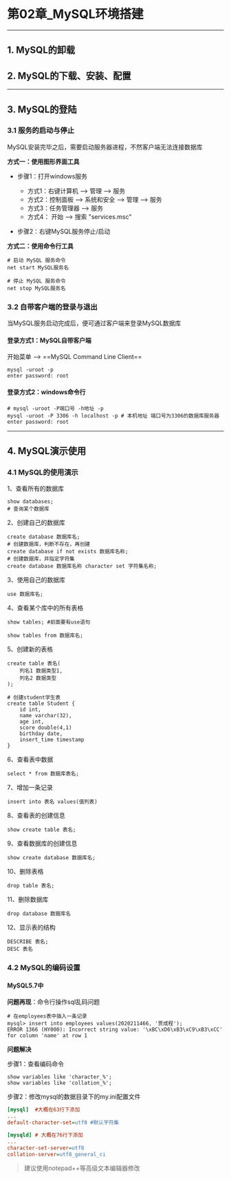 # 第02章_MySQL环境搭建

___

## 1. MySQL的卸载

## 2. MySQL的下载、安装、配置

___

## 3. MySQL的登陆

### 3.1 服务的启动与停止

MySQL安装完毕之后，需要启动服务器进程，不然客户端无法连接数据库

**方式一：使用图形界面工具**

- 步骤1：打开windows服务
  - 方式1：右键计算机 --> 管理 --> 服务
  - 方式2：控制面板 --> 系统和安全 --> 管理 --> 服务
  - 方式3：任务管理器 --> 服务
  - 方式4： 开始 --> 搜索 "services.msc"

- 步骤2：右键MySQL服务停止/启动

**方式二：使用命令行工具**

```mysql
# 启动 MySQL 服务命令
net start MySQL服务名

# 停止 MySQL 服务命令
net stop MySQL服务名
```

### 3.2 自带客户端的登录与退出

当MySQL服务启动完成后，便可通过客户端来登录MySQL数据库

#### **登录方式1：MySQL自带客户端**

开始菜单 --> ==MySQL Command Line Client==

```mysql
mysql -uroot -p
enter password: root
```

#### 登录方式2：windows命令行

```mysql
# mysql -uroot -P端口号 -h地址 -p
mysql -uroot -P 3306 -h localhost -p # 本机地址 端口号为3306的数据库服务器
enter password: root
```

___

## 4. MySQL演示使用

### 4.1 MySQL的使用演示

1、查看所有的数据库

```mysql
show databases;
# 查询某个数据库   
```

2、创建自己的数据库

```mysql
create database 数据库名;
# 创建数据库，判断不存在，再创建
create database if not exists 数据库名称;
# 创建数据库，并指定字符集
create database 数据库名称 character set 字符集名称;
```

3、使用自己的数据库

```mysql
use 数据库名;
```

4、查看某个库中的所有表格

```mysql
show tables; #前面要有use语句

show tables from 数据库名;
```

5、创建新的表格

```mysql
create table 表名(
	列名1 数据类型1,
    列名2 数据类型
);
```

```mysql
# 创建student学生表
create table Student {
	id int,
	name varchar(32),
	age int,
	score double(4,1)
	birthday date,
	insert_time timestamp
}
```

6、查看表中数据

```mysql
select * from 数据库表名;
```

7、增加一条记录

```mysql
insert into 表名 values(值列表)
```

8、查看表的创建信息

```mysql
show create table 表名;
```

9、查看数据库的创建信息

```mysql
show create database 数据库名;
```

10、删除表格

```mysql
drop table 表名;
```

11、删除数据库

```mysql
drop database 数据库名
```

12、显示表的结构

```mysql
DESCRIBE 表名;
DESC 表名
```



### 4.2 MySQL的编码设置

#### MySQL5.7中

**问题再现**：命令行操作sql乱码问题

```mysql
# 在employees表中插入一条记录
mysql> insert into employees values(2020211466, '贾成程');
ERROR 1366 (HY000): Incorrect string value: '\xBC\xD6\xB3\xC9\xB3\xCC' for column 'name' at row 1
```

**问题解决**

步骤1：查看编码命令

```mysql
show variables like 'character_%';
show variables like 'collation_%';
```

步骤2：修改mysql的数据目录下的my.ini配置文件

```ini
[mysql]  #大概在63行下添加
...
default-character-set=utf8 #默认字符集

[mysqld] # 大概在76行下添加
...
character-set-server=utf8
collation-server=utf8_general_ci
```

>建议使用notepad++等高级文本编辑器修改

#### 